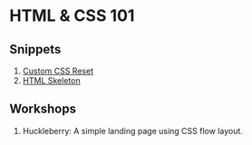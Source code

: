 # HTML & CSS 101

## Snippets

1. [Custom CSS Reset](https://www.joshwcomeau.com/css/custom-css-reset/)
2. [HTML Skeleton](https://www.joshwcomeau.com/snippets/html/html-skeleton/)

## Workshops

1. Huckleberry: A simple landing page using CSS flow layout.
